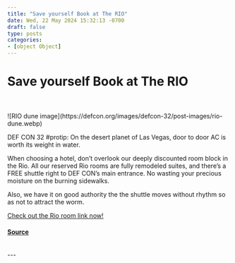 ```yaml
---
title: "Save yourself Book at The RIO"
date: Wed, 22 May 2024 15:32:13 -0700
draft: false
type: posts
categories: 
- [object Object]
---
```

# Save yourself Book at The RIO

<br/>

<br/>
![RIO dune image](https://defcon.org/images/defcon-32/post-images/rio-dune.webp)  

DEF CON 32 #protip: On the desert planet of Las Vegas, door to door AC is worth its weight in water.  
  
When choosing a hotel, don’t overlook our deeply discounted room block in the Rio. All our reserved Rio rooms are fully remodeled suites, and there’s a FREE shuttle right to DEF CON’s main entrance. No wasting your precious moisture on the burning sidewalks.  
  
Also, we have it on good authority the the shuttle moves without rhythm so as not to attract the worm.  
  
[Check out the Rio room link now!](https://book.passkey.com/gt/219994873?gtid=61fe6fbb382f8c0f53f21fea47821433)

#### [Source](https://book.passkey.com/gt/219994873?gtid=61fe6fbb382f8c0f53f21fea47821433)

<br/>
---
